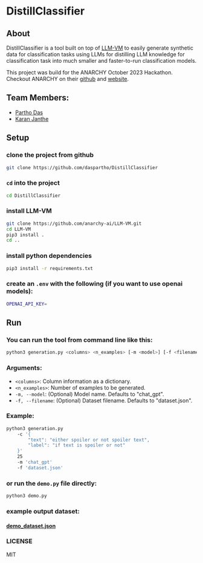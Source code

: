 # DistillClassifier

## About
DistillClassifier is a tool built on top of [LLM-VM](https://github.com/anarchy-ai/LLM-VM) to easily generate synthetic data for classification tasks using LLMs for distilling LLM knowledge for classification task into much smaller and faster-to-run classification models. 

This project was build for the ANARCHY October 2023 Hackathon. Checkout ANARCHY on their [github](https://github.com/anarchy-ai) and [website](https://anarchy.ai/welcome/why_anarchy).

## Team Members:

- [Partho Das](https://github.com/daspartho)
- [Karan Janthe](https://github.com/kmj-007)

## Setup

### clone the project from github

```bash
git clone https://github.com/daspartho/DistillClassifier
```

### `cd` into the project

```bash
cd DistillClassifier
```

### install LLM-VM

```bash
git clone https://github.com/anarchy-ai/LLM-VM.git
cd LLM-VM
pip3 install .
cd ..
```

### install python dependencies

```bash
pip3 install -r requirements.txt
```

### create an `.env` with the following (if you want to use openai models):

```bash
OPENAI_API_KEY=
```

## Run

### You can run the tool from command line like this:

```bash
python3 generation.py <columns> <n_examples> [-m <model>] [-f <filename>]
```

### Arguments:

- `<columns>`: Column information as a dictionary.
- `<n_examples>`: Number of examples to be generated.
- `-m, --model`: (Optional) Model name. Defaults to "chat_gpt".
- `-f, --filename`: (Optional) Dataset filename. Defaults to "dataset.json".

### Example:

```bash
python3 generation.py 
    -c '{
        "text": "either spoiler or not spoiler text",
        "label": "if text is spoiler or not"
    }' 
    25 
    -m 'chat_gpt'
    -f 'dataset.json'
```

### or run the `demo.py` file directly:

```bash
python3 demo.py
```

### example output dataset:

#### [demo_dataset.json](/demo_dataset.json)


### LICENSE
MIT